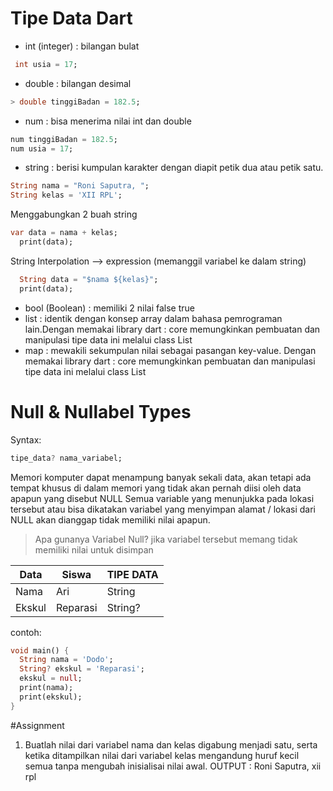 # Tipe Data Dart
-	int (integer)	: bilangan bulat
  ```dart
   int usia = 17;
```

-	double 		: bilangan desimal
  ```dart
  > double tinggiBadan = 182.5;
```

-	num       : bisa menerima nilai int dan double
  ```dart
  num tinggiBadan = 182.5;
num usia = 17;
```

-	string		: berisi kumpulan karakter dengan diapit petik dua atau petik satu.
  ```dart
String nama = "Roni Saputra, ";
String kelas = 'XII RPL';
```
Menggabungkan 2 buah string
```dart
var data = nama + kelas;
  print(data);
```
String Interpolation --> expression (memanggil variabel ke dalam string)
```dart
  String data = "$nama ${kelas}";
  print(data);
```




-	bool (Boolean)	: memiliki 2 nilai false true
-	list : identik dengan konsep array dalam bahasa pemrograman lain.Dengan memakai library dart : core memungkinkan pembuatan dan manipulasi tipe data ini melalui class List 
-	map : mewakili sekumpulan nilai sebagai pasangan key-value. Dengan memakai library dart : core memungkinkan pembuatan dan manipulasi tipe data ini melalui class List 

  
# Null & Nullabel Types
Syntax:
```dart
tipe_data? nama_variabel;
```
Memori komputer dapat menampung banyak sekali data, akan tetapi ada tempat khusus di dalam memori yang tidak akan pernah diisi oleh data apapun yang disebut NULL 
Semua variable yang menunjukka pada lokasi tersebut atau bisa dikatakan variabel yang menyimpan alamat / lokasi dari NULL akan dianggap tidak memiliki nilai apapun.

>Apa gunanya Variabel Null?
>jika variabel tersebut memang tidak memiliki nilai untuk disimpan

|Data | Siswa	| TIPE DATA |
|-----|-------|-----------|
|Nama	| Ari |	String |
|Ekskul | 	Reparasi | String? | 	

contoh:
```dart
void main() {
  String nama = 'Dodo';
  String? ekskul = 'Reparasi';
  ekskul = null;
  print(nama);
  print(ekskul);
}
```

#Assignment
1. Buatlah nilai dari variabel nama dan kelas digabung menjadi satu, serta ketika ditampilkan nilai dari variabel kelas mengandung huruf kecil semua tanpa mengubah inisialisai nilai awal.
   OUTPUT : Roni Saputra, xii rpl
